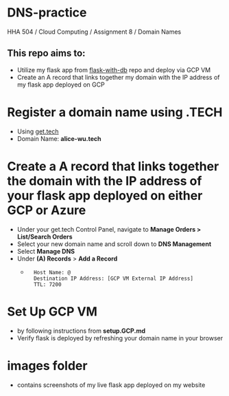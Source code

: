 # DNS-practice
HHA 504 / Cloud Computing / Assignment 8 / Domain Names


## This repo aims to:
- Utilize my flask app from [flask-with-db](https://github.com/alicewu1/flask-with-db) repo and deploy via GCP VM
- Create an A record that links together my domain with the IP address of my flask app deployed on GCP



# Register a domain name using .TECH
- Using [get.tech](https://get.tech/github-student-developer-pack) 
- Domain Name: **alice-wu.tech**

# Create a A record that links together the domain with the IP address of your flask app deployed on either GCP or Azure 
- Under your get.tech Control Panel, navigate to **Manage Orders > List/Search Orders**
- Select your new domain name and scroll down to **DNS Management**
- Select **Manage DNS**
- Under **(A) Records** > **Add a Record**
    -       Host Name: @
            Destination IP Address: [GCP VM External IP Address]
            TTL: 7200


# Set Up GCP VM 
- by following instructions from **setup.GCP.md** 
- Verify flask is deployed by refreshing your domain name in your browser


# **images** folder
- contains screenshots of my live flask app deployed on my website